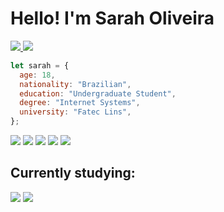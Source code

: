 # Hello! I'm Sarah Oliveira

<a href="https://www.linkedin.com/in/saraholiveirarm/">
    <img src="https://img.shields.io/badge/Sarah_Oliveira-0077B5?logo=LinkedIn&link=https%3A%2F%2Fwww.linkedin.com%2Fin%2Foliveira-sarah%2F"/>
</a>
<a href="https://codepen.io/saraholiveirarm">
    <img src="https://img.shields.io/badge/saraholiveirarm-000?logo=Codepen&link=https%3A%2F%2Fcodepen.io%2Foliveirasarah">
</a>


```js
let sarah = {
  age: 18,
  nationality: "Brazilian",
  education: "Undergraduate Student",
  degree: "Internet Systems",
  university: "Fatec Lins",
};
```

<div style="display: inline-block" >
    <img src="https://img.shields.io/badge/HTML5-9378ff?logo=html5&logoColor=white" />
    <img src="https://img.shields.io/badge/CSS3-9378ff?logo=css3&logoColor=white"/>
    <img src="https://img.shields.io/badge/JavaScript-9378ff?logo=javascript&logoColor=white" />
    <img src="https://img.shields.io/badge/Sass-9378ff?logo=sass&logoColor=white" />
    <img src="https://img.shields.io/badge/Tailwind_CSS-9378ff?logo=tailwind-css&logoColor=white" />
 </div>


## Currently studying:
<div style="display: inline-block">
    <img src="https://img.shields.io/badge/React-9378ff?logo=react&logoColor=white" />
    <img src="https://img.shields.io/badge/styled--components-9378ff?logo=styled-components&logoColor=white" />
</div>
